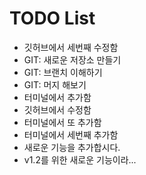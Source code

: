 # TODO List


- 깃허브에서 세번째 수정함
- GIT: 새로운 저장소 만들기
- GIT: 브랜치 이해하기
- GIT: 머지 해보기
- 터미널에서 추가함
- 깃허브에서 수정함
- 터미널에서 또 추가함
- 터미널에서 세번째 추가함
- 새로운 기능을 추가합시다.
- v1.2를 위한 새로운 기능이라...
